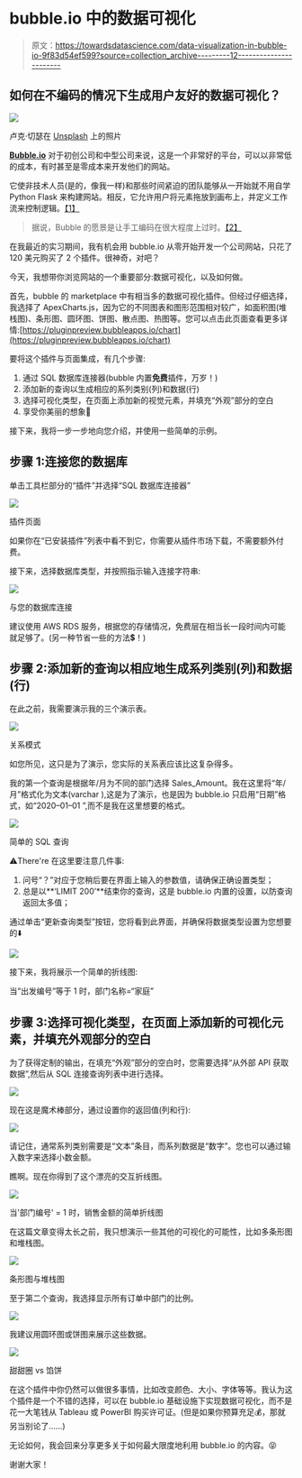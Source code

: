 # bubble.io 中的数据可视化

> 原文：<https://towardsdatascience.com/data-visualization-in-bubble-io-9f83d54ef599?source=collection_archive---------12----------------------->

## 如何在不编码的情况下生成用户友好的数据可视化？

![](img/c8ee6757710c313ae13cfe296b6e9da6.png)

卢克·切瑟在 [Unsplash](https://unsplash.com?utm_source=medium&utm_medium=referral) 上的照片

[**Bubble.io**](https://bubble.io/home) 对于初创公司和中型公司来说，这是一个非常好的平台，可以以非常低的成本，有时甚至是零成本来开发他们的网站。

它使非技术人员(是的，像我一样)和那些时间紧迫的团队能够从一开始就不用自学 Python Flask 来构建网站。相反，它允许用户将元素拖放到画布上，并定义工作流来控制逻辑。[【1】](https://techcrunch.com/2014/03/10/the-secret-bubble/)

> 据说，Bubble 的愿景是让手工编码在很大程度上过时。[【2】](https://www.ft.com/content/6c6ccace-521d-11e5-b029-b9d50a74fd14?_i_location=http%3A%2F%2Fwww.ft.com%2Fcms%2Fs%2F0%2F6c6ccace-521d-11e5-b029-b9d50a74fd14.html%3Fsiteedition%3Dintl&_i_referer=&classification=conditional_standard&iab=barrier-app&siteedition=intl)

在我最近的实习期间，我有机会用 bubble.io 从零开始开发一个公司网站，只花了 120 美元购买了 2 个插件。很神奇，对吧？

今天，我想带你浏览网站的一个重要部分:数据可视化，以及如何做。

首先，bubble 的 marketplace 中有相当多的数据可视化插件。但经过仔细选择，我选择了 ApexCharts.js，因为它的不同图表和图形范围相对较广，如面积图(堆栈图)、条形图、圆环图、饼图、散点图、热图等。您可以点击此页面查看更多详情:[https://pluginpreview.bubbleapps.io/chart](https://pluginpreview.bubbleapps.io/chart)

要将这个插件与页面集成，有几个步骤:

1.  通过 SQL 数据库连接器(bubble 内置**免费**插件，万岁！)
2.  添加新的查询以生成相应的系列类别(列)和数据(行)
3.  选择可视化类型，在页面上添加新的视觉元素，并填充“外观”部分的空白
4.  享受你美丽的想象🎉

接下来，我将一步一步地向您介绍，并使用一些简单的示例。

## 步骤 1:连接您的数据库

单击工具栏部分的“插件”并选择“SQL 数据库连接器”

![](img/bbd6735bc24a30efd4933c5273a69a85.png)

插件页面

如果你在“已安装插件”列表中看不到它，你需要从插件市场下载，不需要额外付费。

接下来，选择数据库类型，并按照指示输入连接字符串:

![](img/069a5adc68e60f88553073bb3c93358a.png)

与您的数据库连接

建议使用 AWS RDS 服务，根据您的存储情况，免费层在相当长一段时间内可能就足够了。(另一种节省一些的方法💲！)

## 步骤 2:添加新的查询以相应地生成系列类别(列)和数据(行)

在此之前，我需要演示我的三个演示表。

![](img/e4429e2bb6563067ecb3326a15595ff6.png)

关系模式

如您所见，这只是为了演示，您实际的关系表应该比这复杂得多。

我的第一个查询是根据年/月为不同的部门选择 Sales_Amount。我在这里将“年/月”格式化为文本(varchar ),这是为了演示，也是因为 bubble.io 只启用“日期”格式，如“2020–01–01 ”,而不是我在这里想要的格式。

![](img/4e6d35ab4781c70bbfd8237b6046ee0f.png)

简单的 SQL 查询

⚠️There're 在这里要注意几件事:

1.  问号“？”对应于您稍后要在界面上输入的参数值，请确保正确设置类型；
2.  总是以**‘LIMIT 200’**结束你的查询，这是 bubble.io 内置的设置，以防查询返回太多值；

通过单击“更新查询类型”按钮，您将看到此界面，并确保将数据类型设置为您想要的⬇️

![](img/256d9b5e8c779583eca89d4d67342cac.png)

接下来，我将展示一个简单的折线图:

当“出发编号”等于 1 时，部门名称=“家庭”

## 步骤 3:选择可视化类型，在页面上添加新的可视化元素，并填充外观部分的空白

为了获得定制的输出，在填充“外观”部分的空白时，您需要选择“从外部 API 获取数据”,然后从 SQL 连接查询列表中进行选择。

![](img/3f2f8b81a3794a2339d3eeb05c84e0e1.png)

现在这是魔术棒部分，通过设置你的返回值(列和行):

![](img/a9353433b1a635ab504ad04570386ca7.png)

请记住，通常系列类别需要是“文本”条目，而系列数据是“数字”。您也可以通过输入数字来选择小数金额。

瞧啊。现在你得到了这个漂亮的交互折线图。

![](img/ef21de3560c20a7b865f4c87849e7f01.png)

当'部门编号' = 1 时，销售金额的简单折线图

在这篇文章变得太长之前，我只想演示一些其他的可视化的可能性，比如多条形图和堆栈图。

![](img/f8e4a14c093147afb0825699b651eaa7.png)

条形图与堆栈图

至于第二个查询，我选择显示所有订单中部门的比例。

![](img/8b4b2874c6100b337d816abaee193686.png)

我建议用圆环图或饼图来展示这些数据。

![](img/a11a1d7443a333085ac02a438015426d.png)

甜甜圈 vs 馅饼

在这个插件中你仍然可以做很多事情，比如改变颜色、大小、字体等等。我认为这个插件是一个不错的选择，可以在 bubble.io 基础设施下实现数据可视化，而不是花一大笔钱从 Tableau 或 PowerBI 购买许可证。(但是如果你预算充足💰，那就另当别论了……)

无论如何，我会回来分享更多关于如何最大限度地利用 bubble.io 的内容。😝

谢谢大家！